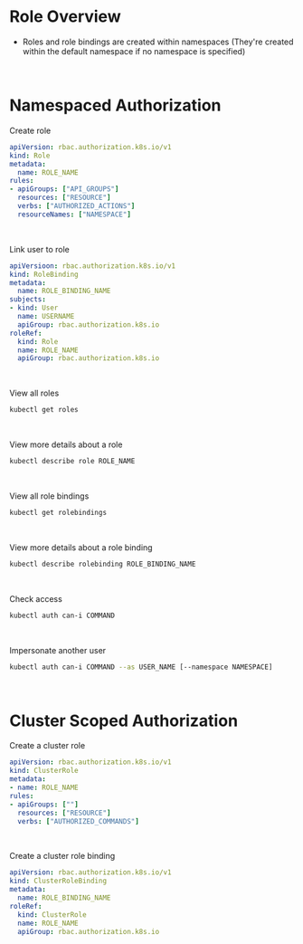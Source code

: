 # Role Overview

* Roles and role bindings are created within namespaces (They're created within the default namespace if no namespace is specified)

<br>

# Namespaced Authorization

Create role
```YAML
apiVersion: rbac.authorization.k8s.io/v1
kind: Role
metadata:
  name: ROLE_NAME
rules:
- apiGroups: ["API_GROUPS"]
  resources: ["RESOURCE"]
  verbs: ["AUTHORIZED_ACTIONS"]
  resourceNames: ["NAMESPACE"]
```

<br>

Link user to role
```YAML
apiVersioon: rbac.authorization.k8s.io/v1
kind: RoleBinding
metadata:
  name: ROLE_BINDING_NAME
subjects:
- kind: User
  name: USERNAME
  apiGroup: rbac.authorization.k8s.io
roleRef:
  kind: Role
  name: ROLE_NAME
  apiGroup: rbac.authorization.k8s.io
```

<br>

View all roles
```Bash
kubectl get roles
```

<br>

View more details about a role
```Bash
kubectl describe role ROLE_NAME
```

<br>

View all role bindings
```Bash
kubectl get rolebindings
```

<br>

View more details about a role binding
```Bash
kubectl describe rolebinding ROLE_BINDING_NAME
```

<br>

Check access
```Bash
kubectl auth can-i COMMAND
```

<br>

Impersonate another user
```Bash
kubectl auth can-i COMMAND --as USER_NAME [--namespace NAMESPACE]
```

<br>

# Cluster Scoped Authorization

Create a cluster role
```YAML
apiVersion: rbac.authorization.k8s.io/v1
kind: ClusterRole
metadata:
- name: ROLE_NAME
rules:
- apiGroups: [""]
  resources: ["RESOURCE"]
  verbs: ["AUTHORIZED_COMMANDS"]
```

<br>

Create a cluster role binding
```YAML
apiVersion: rbac.authorization.k8s.io/v1
kind: ClusterRoleBinding
metadata:
  name: ROLE_BINDING_NAME
roleRef:
  kind: ClusterRole
  name: ROLE_NAME
  apiGroup: rbac.authorization.k8s.io
```